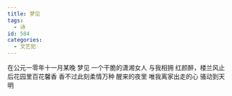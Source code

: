 ```yaml
---
title: 梦见
tags:
  - 诗
id: 584
categories:
  - 文艺犯
---
```


在公元一零年十一月某晚
梦见
一个干脆的潇湘女人
与我相拥
红颜醉，楼兰风止
后花园里百花馨香
香不过此刻柔情万种
醒来的夜里
唯我离家出走的心
骚动到天明